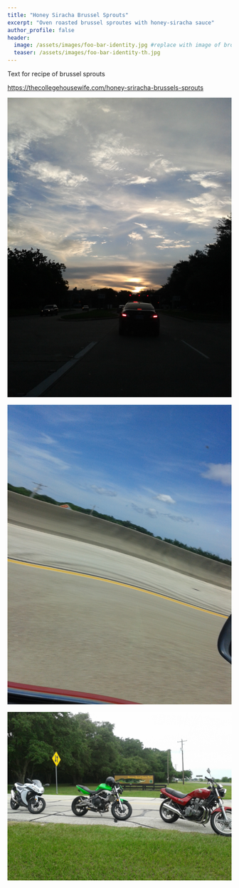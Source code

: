 ```yaml
---
title: "Honey Siracha Brussel Sprouts"
excerpt: "Oven roasted brussel sproutes with honey-siracha sauce"
author_profile: false
header:
  image: /assets/images/foo-bar-identity.jpg #replace with image of brownies
  teaser: /assets/images/foo-bar-identity-th.jpg
---
```


Text for recipe of brussel sprouts

https://thecollegehousewife.com/honey-sriracha-brussels-sprouts

![](/assets/Honey-Siracha-Brussel-Sprouts/Honey-Siracha-Brussel-Sprouts-image-1.jpg)

![](/assets/Honey-Siracha-Brussel-Sprouts/Honey-Siracha-Brussel-Sprouts-image-2.jpg)

![](/assets/Honey-Siracha-Brussel-Sprouts/Honey-Siracha-Brussel-Sprouts-image-3.jpg)